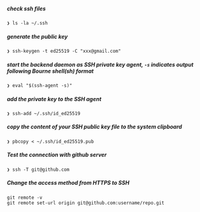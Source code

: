 ##### check ssh files
```
❯ ls -la ~/.ssh
```

##### generate the public key
```
❯ ssh-keygen -t ed25519 -C "xxx@gmail.com"
```

##### start the backend daemon as SSH private key agent, `-s` indicates output following Bourne shell(sh) format 
```
❯ eval "$(ssh-agent -s)"
```

##### add the private key to the SSH agent
```
❯ ssh-add ~/.ssh/id_ed25519
```

##### copy the content of your SSH public key file to the system clipboard
```
❯ pbcopy < ~/.ssh/id_ed25519.pub
```

##### Test the connection with github server
```
❯ ssh -T git@github.com
```

##### Change the access method from HTTPS to SSH
```
git remote -v
git remote set-url origin git@github.com:username/repo.git
```
